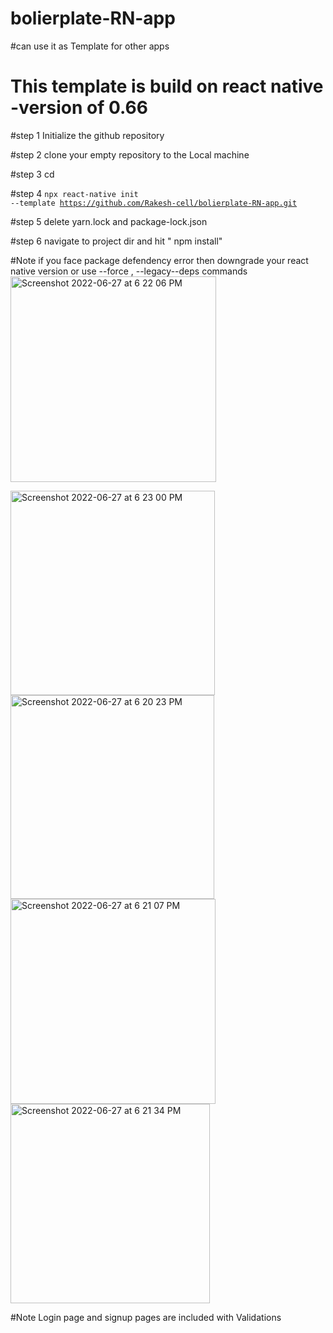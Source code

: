 # bolierplate-RN-app
#can use it as Template for other apps 
# This template is build on react native -version of 0.66

#step 1
Initialize the github repository

#step 2
clone your empty repository to the Local machine

#step 3
cd <your repository folder>

#step 4
<code>npx react-native init <your new project name>  --template https://github.com/Rakesh-cell/bolierplate-RN-app.git </code>

#step 5
delete yarn.lock and package-lock.json 

#step 6
navigate to project dir and hit " npm install"

#Note if you face package defendency error then downgrade your react native version or use --force , --legacy--deps commands
<img width="329" alt="Screenshot 2022-06-27 at 6 22 06 PM" src="https://user-images.githubusercontent.com/55280274/175946333-9bca46f5-35b7-47fc-b0ea-9cf59b88a59c.png">

<img width="327" alt="Screenshot 2022-06-27 at 6 23 00 PM" src="https://user-images.githubusercontent.com/55280274/175946969-84f629ec-8f4e-44d9-a15a-153c69db534a.png">
  
<img width="326" alt="Screenshot 2022-06-27 at 6 20 23 PM" src="https://user-images.githubusercontent.com/55280274/175947045-fd67b76d-916d-4b6d-ae80-281d03892785.png">
  
<img width="328" alt="Screenshot 2022-06-27 at 6 21 07 PM" src="https://user-images.githubusercontent.com/55280274/175947081-54871529-5529-4d39-86d0-b06f4930a0af.png">
  
<img width="319" alt="Screenshot 2022-06-27 at 6 21 34 PM" src="https://user-images.githubusercontent.com/55280274/175947377-db19a731-cf34-4692-b059-fccf88d3b5c4.png">

#Note Login page and signup pages are included with Validations

